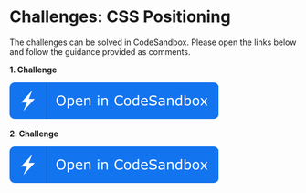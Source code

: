 # Challenges: CSS Positioning

The challenges can be solved in CodeSandbox. Please open the links below and follow the guidance
provided as comments.

**1. Challenge**

[![CodeSandbox](../../assets/open-in-codesandbox.svg)](https://codesandbox.io/s/github/neuefische/web-exercises/tree/main/sessions/css-positioning/absolute-no-advanced-requirements?file=/css/styles.css)

**2. Challenge**

[![CodeSandbox](../../assets/open-in-codesandbox.svg)](https://codesandbox.io/s/github/neuefische/web-exercises/tree/main/sessions/css-positioning/layout-with-position?file=/css/styles.css)
